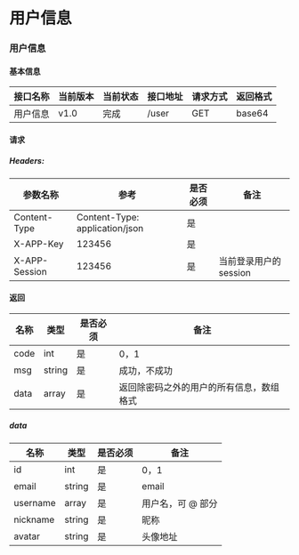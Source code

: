 # 用户信息

### 用户信息

#### 基本信息

| 接口名称 | 当前版本 | 当前状态 | 接口地址 | 请求方式 | 返回格式 |
|---|---|---|---|---|---|
| 用户信息 | v1.0 | 完成 | /user | GET | base64 | json |

#### 请求

##### Headers:

| 参数名称 | 参考 | 是否必须 | 备注 |
|---|---|---|---|
| Content-Type | Content-Type: application/json | 是 |  |
| X-APP-Key | 123456 | 是 |  |
| X-APP-Session | 123456 | 是 | 当前登录用户的 session |

#### 返回

| 名称 | 类型 | 是否必须 | 备注 |
|---|---|---|---|
| code | int | 是 | 0，1 |
| msg | string | 是 | 成功，不成功 |
| data | array | 是 | 返回除密码之外的用户的所有信息，数组格式 |

##### data

| 名称 | 类型 | 是否必须 | 备注 |
|---|---|---|---|
| id | int | 是 | 0，1 |
| email | string | 是 | email |
| username | array | 是 | 用户名，可 @ 部分 |
| nickname | string | 是 | 昵称 |
| avatar | string | 是 | 头像地址 |
